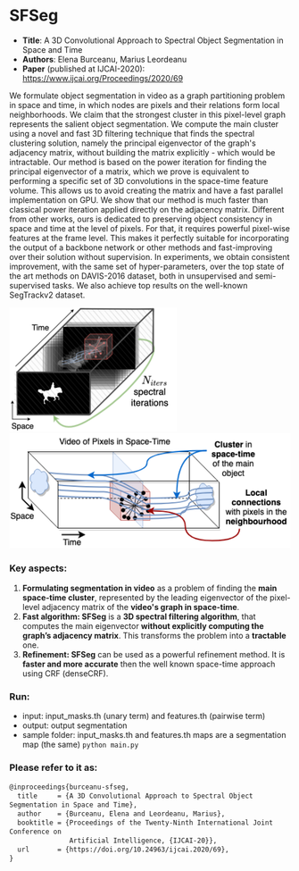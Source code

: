# SFSeg

* **Title**: A 3D Convolutional Approach to Spectral Object Segmentation in Space and Time
* **Authors**: Elena Burceanu, Marius Leordeanu
* **Paper** (published at IJCAI-2020): https://www.ijcai.org/Proceedings/2020/69

We formulate object segmentation in video as a graph partitioning problem in space and time, in which nodes are pixels and their relations form local neighborhoods. We claim that the strongest cluster in this pixel-level graph represents the salient object segmentation. We compute the main cluster using a novel and fast 3D filtering technique that finds the spectral clustering solution, namely the principal eigenvector of the graph's adjacency matrix, without building the matrix explicitly - which would be intractable. Our method is based on the power iteration for finding the principal eigenvector of a matrix, which we prove is equivalent to performing a specific set of 3D convolutions in the space-time feature volume. This allows us to avoid creating the matrix and have a fast parallel implementation on GPU. We show that our method is much faster than classical power iteration applied directly on the adjacency matrix. Different from other works, ours is dedicated to preserving object consistency in space and time at the level of pixels. For that, it requires powerful pixel-wise features at the frame level. This makes it perfectly suitable for incorporating the output of a backbone network or other methods and fast-improving over their solution without supervision. In experiments, we obtain consistent improvement, with the same set of hyper-parameters, over the top state of the art methods on DAVIS-2016 dataset, both in unsupervised and semi-supervised tasks. We also achieve top results on the well-known SegTrackv2 dataset.

<p float="left">
  <img src="resources/intuition_2.png" width="300" /> 
  <img src="resources/intuition_1.png" width="540" />
</p>



### Key aspects:
1. **Formulating segmentation in video** as a problem of finding the **main space-time cluster**, represented by the leading eigenvector of the pixel-level adjacency matrix of the **video's graph in space-time**.
2. **Fast algorithm: SFSeg** is a **3D spectral filtering algorithm**, that computes the main eigenvector **without explicitly computing the graph’s adjacency matrix**. This transforms the problem into a **tractable** one. 
3. **Refinement: SFSeg** can be used as a powerful refinement method. It is **faster and more accurate** then the well known space-time approach using CRF (denseCRF).


### Run:
- input: input_masks.th (unary term) and features.th (pairwise term)
- output: output segmentation
- sample folder: input_masks.th and features.th maps are a segmentation map (the same)
`python main.py`


### Please refer to it as:
```
@inproceedings{burceanu-sfseg,
  title     = {A 3D Convolutional Approach to Spectral Object Segmentation in Space and Time},
  author    = {Burceanu, Elena and Leordeanu, Marius},
  booktitle = {Proceedings of the Twenty-Ninth International Joint Conference on
               Artificial Intelligence, {IJCAI-20}},
  url       = {https://doi.org/10.24963/ijcai.2020/69},
}
```
